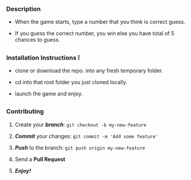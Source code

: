 ### Description 

* When the game starts, type a number that you think is correct guess.

* If you guess the correct number, you win else you have total of 5 chances to guess.



##

### Installation Instructions :grey_exclamation:

* clone or download the repo. into any fresh temporary folder.

* cd into that root folder you just cloned locally.

* launch the game and enjoy. 



##

### Contributing

1. Create your **_branch_**: `git checkout -b my-new-feature`

2. **_Commit_** your changes: `git commit -m 'Add some feature'`

3. **_Push_** to the branch: `git push origin my-new-feature`

4. Send a **Pull Request**

5. **_Enjoy!_**
